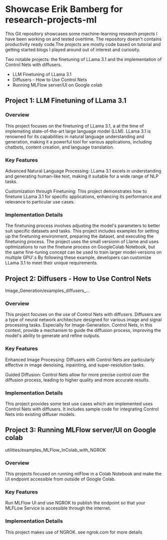 # Showcase Erik Bamberg for research-projects-ml

This Git repository showcases some machine-learning research projects I have been working on and tested overtime.
The repository doesn't contains productivity ready code.The projects are mostly code based on tutorial and getting started blogs I played around out of interest and curiosity.

Two notable projects: the finetuning of LLama 3.1 and the implementation of Control Nets with diffusers.

- LLM Finetuning of LLama 3.1
- Diffusers - How to Use Control Nets
- Running MLFlow server/UI on Google colab 

## Project 1: LLM Finetuning of LLama 3.1
### Overview
This project focuses on the finetuning of LLama 3.1, a at the time of implemeting state-of-the-art large language model (LLM). LLama 3.1 is renowned for its capabilities in natural language understanding and generation, making it a powerful tool for various applications, including chatbots, content creation, and language translation.

### Key Features
Advanced Natural Language Processing: LLama 3.1 excels in understanding and generating human-like text, making it suitable for a wide range of NLP tasks.

Customization through Finetuning: This project demonstrates how to finetune LLama 3.1 for specific applications, enhancing its performance and relevance to particular use cases.

### Implementation Details
The finetuning process involves adjusting the model's parameters to better suit specific datasets and tasks. This project includes examples for setting up the finetuning environment, preparing the dataset, and executing the finetuning process. 
The project uses the small versionn of Llame and uses optimizations to run the finetune process on GoogleColab Notebook, but the same fine-tuning concept can be used to train larger model-versions on multiple GPU'.s 
By following these example, developers can customize LLama 3.1 to meet their unique requirements.

## Project 2: Diffusers - How to Use Control Nets
Image_Generation/examples_diffusers_...

### Overview
This project focuses on the use of Control Nets with diffusers. Diffusers are a type of neural network architecture designed for various image and signal processing tasks. Especially for Image-Generation. Control Nets, in this context, provide a mechanism to guide the diffusion process, improving the model's ability to generate and refine outputs.

### Key Features
Enhanced Image Processing: Diffusers with Control Nets are particularly effective in image denoising, inpainting, and super-resolution tasks.

Guided Diffusion: Control Nets allow for more precise control over the diffusion process, leading to higher quality and more accurate results.

### Implementation Details
This project provides some test use cases which are implemented uses Control Nets with diffusers. It includes sample code for integrating Control Nets into existing diffuser models.

## Project 3: Running MLFlow server/UI on Google colab
utilities/examples_MLFlow_InColab_with_NGROK
### Overview
This projects focused on running mlFlow in a Colab Notebook and make the UI endpoint accessible from outside of Google Colab.

### Key Features
Run MLFlow UI and use NGROK to publish the endpoint so that your MLFLow Service is accessible through the internet.

###  Implementation Details
This project makes use of NGROK. see  ngrok.com for more details



